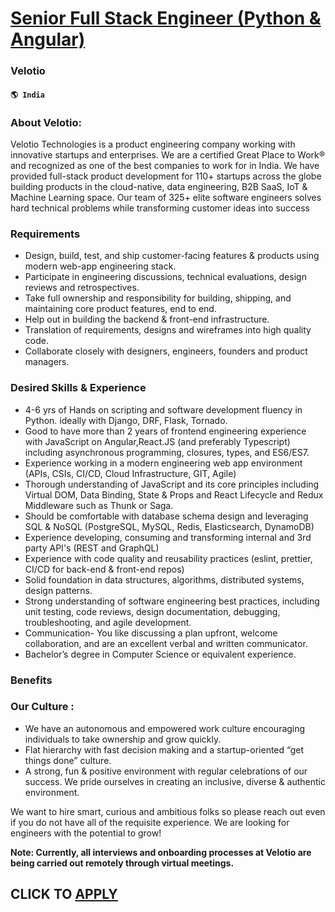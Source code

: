 # [Senior Full Stack Engineer (Python & Angular)](https://www.remotewlb.com/apply/senior-full-stack-engineer-python-angular-61672)  
### Velotio  
#### `🌎 India`  

### About Velotio:

Velotio Technologies is a product engineering company working with innovative startups and enterprises. We are a certified Great Place to Work® and recognized as one of the best companies to work for in India. We have provided full-stack product development for 110+ startups across the globe building products in the cloud-native, data engineering, B2B SaaS, IoT & Machine Learning space. Our team of 325+ elite software engineers solves hard technical problems while transforming customer ideas into success

### Requirements

  * Design, build, test, and ship customer-facing features & products using modern web-app engineering stack.
  * Participate in engineering discussions, technical evaluations, design reviews and retrospectives.
  * Take full ownership and responsibility for building, shipping, and maintaining core product features, end to end.
  * Help out in building the backend & front-end infrastructure.
  * Translation of requirements, designs and wireframes into high quality code. 
  * Collaborate closely with designers, engineers, founders and product managers.

### Desired Skills & Experience

  * 4-6 yrs of Hands on scripting and software development fluency in Python. ideally with Django, DRF, Flask, Tornado. 
  * Good to have more than 2 years of frontend engineering experience with JavaScript on Angular,React.JS (and preferably Typescript) including asynchronous programming, closures, types, and ES6/ES7. 
  * Experience working in a modern engineering web app environment (APIs, CSIs, CI/CD, Cloud Infrastructure, GIT, Agile)
  * Thorough understanding of JavaScript and its core principles including Virtual DOM, Data Binding, State & Props and React Lifecycle and Redux Middleware such as Thunk or Saga.
  * Should be comfortable with database schema design and leveraging SQL & NoSQL (PostgreSQL, MySQL, Redis, Elasticsearch, DynamoDB)
  * Experience developing, consuming and transforming internal and 3rd party API's (REST and GraphQL)
  * Experience with code quality and reusability practices (eslint, prettier, CI/CD for back-end & front-end repos)
  * Solid foundation in data structures, algorithms, distributed systems, design patterns.
  * Strong understanding of software engineering best practices, including unit testing, code reviews, design documentation, debugging, troubleshooting, and agile development.
  * Communication- You like discussing a plan upfront, welcome collaboration, and are an excellent verbal and written communicator.
  * Bachelor’s degree in Computer Science or equivalent experience.

### Benefits

###  **Our Culture** :

  * We have an autonomous and empowered work culture encouraging individuals to take ownership and grow quickly.
  * Flat hierarchy with fast decision making and a startup-oriented “get things done” culture.
  * A strong, fun & positive environment with regular celebrations of our success. We pride ourselves in creating an inclusive, diverse & authentic environment.

We want to hire smart, curious and ambitious folks so please reach out even if you do not have all of the requisite experience. We are looking for engineers with the potential to grow!

 **Note: Currently, all interviews and onboarding processes at Velotio are being carried out remotely through virtual meetings.**

  
## CLICK TO [APPLY](https://www.remotewlb.com/apply/senior-full-stack-engineer-python-angular-61672)

